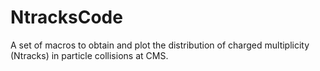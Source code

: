 # NtracksCode
A set of macros to obtain and plot the distribution of charged multiplicity (Ntracks) in particle collisions at CMS.
